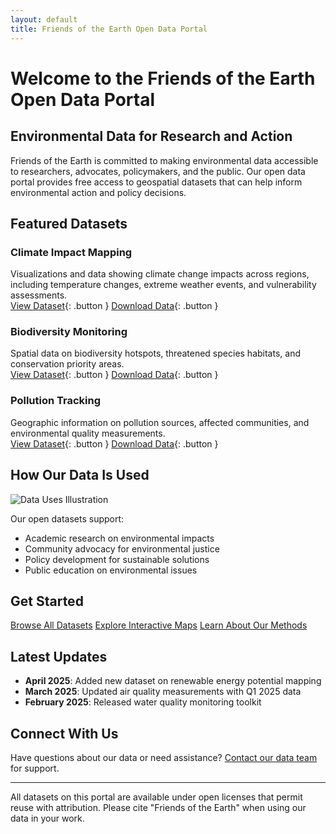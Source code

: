 ```yaml
---
layout: default
title: Friends of the Earth Open Data Portal
---
```


# Welcome to the Friends of the Earth Open Data Portal

## Environmental Data for Research and Action

Friends of the Earth is committed to making environmental data accessible to researchers, advocates, policymakers, and the public. Our open data portal provides free access to geospatial datasets that can help inform environmental action and policy decisions.

## Featured Datasets

### Climate Impact Mapping
Visualizations and data showing climate change impacts across regions, including temperature changes, extreme weather events, and vulnerability assessments.  
[View Dataset](#){: .button }  [Download Data](#){: .button }

### Biodiversity Monitoring
Spatial data on biodiversity hotspots, threatened species habitats, and conservation priority areas.  
[View Dataset](#){: .button }  [Download Data](#){: .button }

### Pollution Tracking
Geographic information on pollution sources, affected communities, and environmental quality measurements.  
[View Dataset](#){: .button }  [Download Data](#){: .button }

## How Our Data Is Used

![Data Uses Illustration](/assets/images/data-uses-placeholder.jpg)

Our open datasets support:
- Academic research on environmental impacts
- Community advocacy for environmental justice
- Policy development for sustainable solutions
- Public education on environmental issues

## Get Started

<div class="cta-container">
  <a href="/datasets" class="download-button">Browse All Datasets</a>
  <a href="/maps" class="download-button">Explore Interactive Maps</a>
  <a href="/about" class="download-button">Learn About Our Methods</a>
</div>

## Latest Updates

- **April 2025**: Added new dataset on renewable energy potential mapping
- **March 2025**: Updated air quality measurements with Q1 2025 data
- **February 2025**: Released water quality monitoring toolkit

## Connect With Us

Have questions about our data or need assistance? [Contact our data team](mailto:data@foe.co.uk) for support.

---

<div class="footer-note">
All datasets on this portal are available under open licenses that permit reuse with attribution. Please cite "Friends of the Earth" when using our data in your work.
</div>
